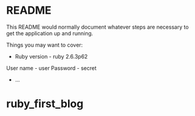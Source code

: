 # README

This README would normally document whatever steps are necessary to get the
application up and running.

Things you may want to cover:

* Ruby version - ruby 2.6.3p62

User name - user
Password - secret


* ...
# ruby_first_blog
